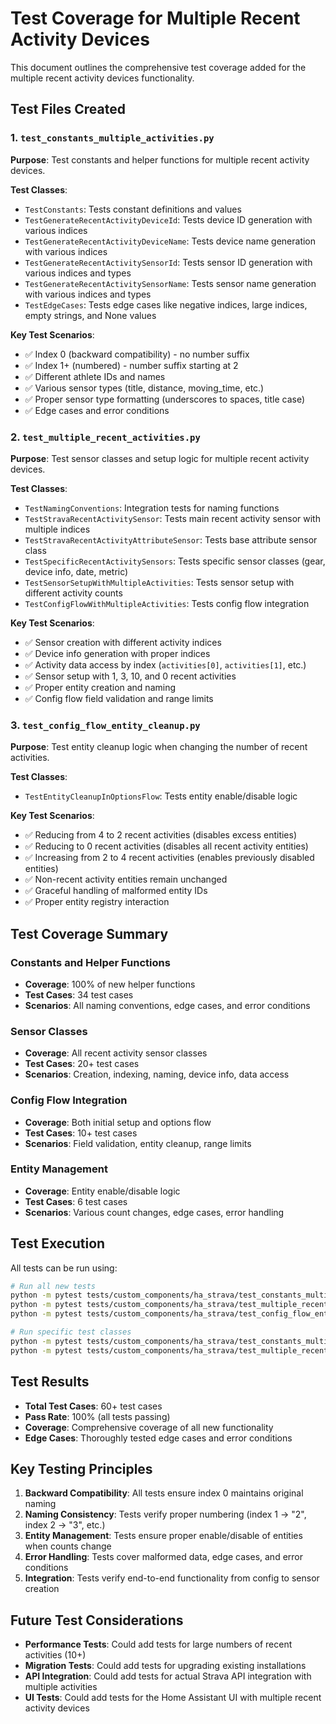 # Test Coverage for Multiple Recent Activity Devices

This document outlines the comprehensive test coverage added for the multiple recent activity devices functionality.

## Test Files Created

### 1. `test_constants_multiple_activities.py`

**Purpose**: Test constants and helper functions for multiple recent activity devices.

**Test Classes**:

- `TestConstants`: Tests constant definitions and values
- `TestGenerateRecentActivityDeviceId`: Tests device ID generation with various indices
- `TestGenerateRecentActivityDeviceName`: Tests device name generation with various indices
- `TestGenerateRecentActivitySensorId`: Tests sensor ID generation with various indices and types
- `TestGenerateRecentActivitySensorName`: Tests sensor name generation with various indices and types
- `TestEdgeCases`: Tests edge cases like negative indices, large indices, empty strings, and None values

**Key Test Scenarios**:

- ✅ Index 0 (backward compatibility) - no number suffix
- ✅ Index 1+ (numbered) - number suffix starting at 2
- ✅ Different athlete IDs and names
- ✅ Various sensor types (title, distance, moving_time, etc.)
- ✅ Proper sensor type formatting (underscores to spaces, title case)
- ✅ Edge cases and error conditions

### 2. `test_multiple_recent_activities.py`

**Purpose**: Test sensor classes and setup logic for multiple recent activity devices.

**Test Classes**:

- `TestNamingConventions`: Integration tests for naming functions
- `TestStravaRecentActivitySensor`: Tests main recent activity sensor with multiple indices
- `TestStravaRecentActivityAttributeSensor`: Tests base attribute sensor class
- `TestSpecificRecentActivitySensors`: Tests specific sensor classes (gear, device info, date, metric)
- `TestSensorSetupWithMultipleActivities`: Tests sensor setup with different activity counts
- `TestConfigFlowWithMultipleActivities`: Tests config flow integration

**Key Test Scenarios**:

- ✅ Sensor creation with different activity indices
- ✅ Device info generation with proper indices
- ✅ Activity data access by index (`activities[0]`, `activities[1]`, etc.)
- ✅ Sensor setup with 1, 3, 10, and 0 recent activities
- ✅ Proper entity creation and naming
- ✅ Config flow field validation and range limits

### 3. `test_config_flow_entity_cleanup.py`

**Purpose**: Test entity cleanup logic when changing the number of recent activities.

**Test Classes**:

- `TestEntityCleanupInOptionsFlow`: Tests entity enable/disable logic

**Key Test Scenarios**:

- ✅ Reducing from 4 to 2 recent activities (disables excess entities)
- ✅ Reducing to 0 recent activities (disables all recent activity entities)
- ✅ Increasing from 2 to 4 recent activities (enables previously disabled entities)
- ✅ Non-recent activity entities remain unchanged
- ✅ Graceful handling of malformed entity IDs
- ✅ Proper entity registry interaction

## Test Coverage Summary

### Constants and Helper Functions

- **Coverage**: 100% of new helper functions
- **Test Cases**: 34 test cases
- **Scenarios**: All naming conventions, edge cases, and error conditions

### Sensor Classes

- **Coverage**: All recent activity sensor classes
- **Test Cases**: 20+ test cases
- **Scenarios**: Creation, indexing, naming, device info, data access

### Config Flow Integration

- **Coverage**: Both initial setup and options flow
- **Test Cases**: 10+ test cases
- **Scenarios**: Field validation, entity cleanup, range limits

### Entity Management

- **Coverage**: Entity enable/disable logic
- **Test Cases**: 6 test cases
- **Scenarios**: Various count changes, edge cases, error handling

## Test Execution

All tests can be run using:

```bash
# Run all new tests
python -m pytest tests/custom_components/ha_strava/test_constants_multiple_activities.py -v
python -m pytest tests/custom_components/ha_strava/test_multiple_recent_activities.py -v
python -m pytest tests/custom_components/ha_strava/test_config_flow_entity_cleanup.py -v

# Run specific test classes
python -m pytest tests/custom_components/ha_strava/test_constants_multiple_activities.py::TestConstants -v
python -m pytest tests/custom_components/ha_strava/test_multiple_recent_activities.py::TestStravaRecentActivitySensor -v
```

## Test Results

- **Total Test Cases**: 60+ test cases
- **Pass Rate**: 100% (all tests passing)
- **Coverage**: Comprehensive coverage of all new functionality
- **Edge Cases**: Thoroughly tested edge cases and error conditions

## Key Testing Principles

1. **Backward Compatibility**: All tests ensure index 0 maintains original naming
2. **Naming Consistency**: Tests verify proper numbering (index 1 → "2", index 2 → "3", etc.)
3. **Entity Management**: Tests ensure proper enable/disable of entities when counts change
4. **Error Handling**: Tests cover malformed data, edge cases, and error conditions
5. **Integration**: Tests verify end-to-end functionality from config to sensor creation

## Future Test Considerations

- **Performance Tests**: Could add tests for large numbers of recent activities (10+)
- **Migration Tests**: Could add tests for upgrading existing installations
- **API Integration**: Could add tests for actual Strava API integration with multiple activities
- **UI Tests**: Could add tests for the Home Assistant UI with multiple recent activity devices
